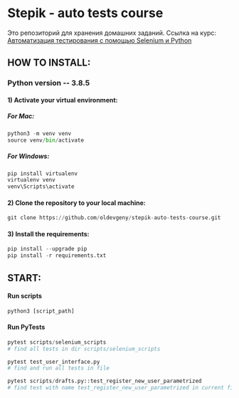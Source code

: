 # Stepik - auto tests course

Это репозиторий для хранения домашних заданий.
Ссылка на курс: [Автоматизация тестирования с помощью Selenium и Python](https://stepik.org/course/575)

## HOW TO INSTALL:

### Python version -- 3.8.5


#### 1) Activate your virtual environment:

##### For Mac:
```python
python3 -m venv venv
source venv/bin/activate
```

##### For Windows:
```python
pip install virtualenv
virtualenv venv
venv\Scripts\activate
```


#### 2) Clone the repository to your local machine:

```python
git clone https://github.com/oldevgeny/stepik-auto-tests-course.git
```


#### 3) Install the requirements:

```python
pip install --upgrade pip
pip install -r requirements.txt
```


## START:

#### Run scripts

```python
python3 [script_path]
```

#### Run PyTests

```python
pytest scripts/selenium_scripts
# find all tests in dir scripts/selenium_scripts

pytest test_user_interface.py
# find and run all tests in file

pytest scripts/drafts.py::test_register_new_user_parametrized
# find test with name test_register_new_user_parametrized in current file in current dir and run
```
